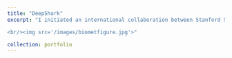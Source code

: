 ```yaml
---
title: "DeepShark"
excerpt: "I initiated an international collaboration between Stanford Student Robotics and Universidad de Costa Rica to automate analysis of drone imagery of sharks, rays, and turtles. We developed a [biometrics pipeline](https://m.youtube.com/watch?v=KaFGO-tOQEw&feature=youtu.be) to automatically detect large marine animals and compute length, width, mass, and age. We were sponsored by the Stanford Doerr School of Sustainability and Parrot to lead a team of Stanford Students on a field mission to survey Santa Elena Bay, Costa Rica to survey endangered species (Pacific Nurse Sharks, Olive Ridley Turtles) and habitat (mangroves, reefs). Publication accepted, to be released in ECCV 2024 workshop proceedings.

<br/><img src='/images/biometfigure.jpg'>"

collection: portfolio
---
```


